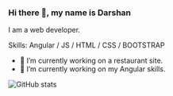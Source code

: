 ### Hi there 👋, my name is Darshan
I am a web developer.

Skills: Angular / JS / HTML / CSS / BOOTSTRAP

- 🔭 I’m currently working on a restaurant site. 
- 🌱 I’m currently working on my Angular skills. 


![GitHub stats](https://github-readme-stats.vercel.app/api?username=hegdes007&show_icons=true)  


